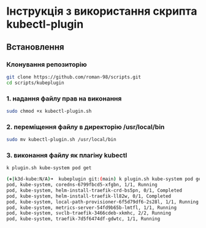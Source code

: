 # Інструкція з використання скрипта kubectl-plugin

## Встановлення

### Клонування репозиторію
```sh
git clone https://github.com/roman-98/scripts.git
cd scripts/kubeplugin
```

### 1. надання файлу прав на виконання

```sh
sudo chmod +x kubectl-plugin.sh
```

### 2. переміщення файлу в директорію /usr/local/bin

```sh
sudo mv kubectl-plugin.sh /usr/local/bin
```

### 3. виконання файлу як плагіну kubectl

```sh
k plugin.sh kube-system pod get
```

```sh
(⎈|k3d-kube:N/A)➜  kubeplugin git:(main) k plugin.sh kube-system pod get
pod, kube-system, coredns-6799fbcd5-xfgbn, 1/1, Running
pod, kube-system, helm-install-traefik-crd-bs5pn, 0/1, Completed
pod, kube-system, helm-install-traefik-ll82w, 0/1, Completed
pod, kube-system, local-path-provisioner-6f5d79df6-2s28l, 1/1, Running
pod, kube-system, metrics-server-54fd9b65b-lmtfl, 1/1, Running
pod, kube-system, svclb-traefik-3466cdeb-xkmhc, 2/2, Running
pod, kube-system, traefik-7d5f6474df-gdwtc, 1/1, Running
```